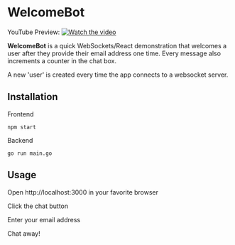 # WelcomeBot

YouTube Preview:
[![Watch the video](https://img.youtube.com/vi/gBcr2lD8utM/maxresdefault.jpg)]([https://www.youtube.com/watch?v=gBcr2lD8utM](https://www.youtube.com/watch?v=gBcr2lD8utM))


**WelcomeBot** is a quick WebSockets/React demonstration that welcomes a user after they provide their email address one time. Every message also increments a counter in the chat box.

A new 'user' is created every time the app connects to a websocket server.

## Installation

Frontend
```
npm start
```
Backend
```
go run main.go
```

## Usage

Open http://localhost:3000 in your favorite browser

Click the chat button

Enter your email address

Chat away!
